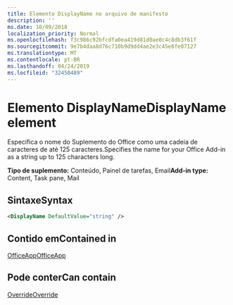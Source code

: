 ```yaml
---
title: Elemento DisplayName no arquivo de manifesto
description: ''
ms.date: 10/09/2018
localization_priority: Normal
ms.openlocfilehash: f3c986c92bfcdfa0ea419d81d0ae0c4c8db3f61f
ms.sourcegitcommit: 9e7b4daa8d76c710b9d9dd4ae2e3c45e8fe07127
ms.translationtype: MT
ms.contentlocale: pt-BR
ms.lasthandoff: 04/24/2019
ms.locfileid: "32450489"
---
```

# <a name="displayname-element"></a><span data-ttu-id="68fa9-102">Elemento DisplayName</span><span class="sxs-lookup"><span data-stu-id="68fa9-102">DisplayName element</span></span>

<span data-ttu-id="68fa9-103">Especifica o nome do Suplemento do Office como uma cadeia de caracteres de até 125 caracteres.</span><span class="sxs-lookup"><span data-stu-id="68fa9-103">Specifies the name for your Office Add-in as a string up to 125 characters long.</span></span>

<span data-ttu-id="68fa9-104">**Tipo de suplemento:** Conteúdo, Painel de tarefas, Email</span><span class="sxs-lookup"><span data-stu-id="68fa9-104">**Add-in type:** Content, Task pane, Mail</span></span>

## <a name="syntax"></a><span data-ttu-id="68fa9-105">Sintaxe</span><span class="sxs-lookup"><span data-stu-id="68fa9-105">Syntax</span></span>

```XML
<DisplayName DefaultValue="string" />
```

## <a name="contained-in"></a><span data-ttu-id="68fa9-106">Contido em</span><span class="sxs-lookup"><span data-stu-id="68fa9-106">Contained in</span></span>

[<span data-ttu-id="68fa9-107">OfficeApp</span><span class="sxs-lookup"><span data-stu-id="68fa9-107">OfficeApp</span></span>](officeapp.md)


## <a name="can-contain"></a><span data-ttu-id="68fa9-108">Pode conter</span><span class="sxs-lookup"><span data-stu-id="68fa9-108">Can contain</span></span>

[<span data-ttu-id="68fa9-109">Override</span><span class="sxs-lookup"><span data-stu-id="68fa9-109">Override</span></span>](override.md)

